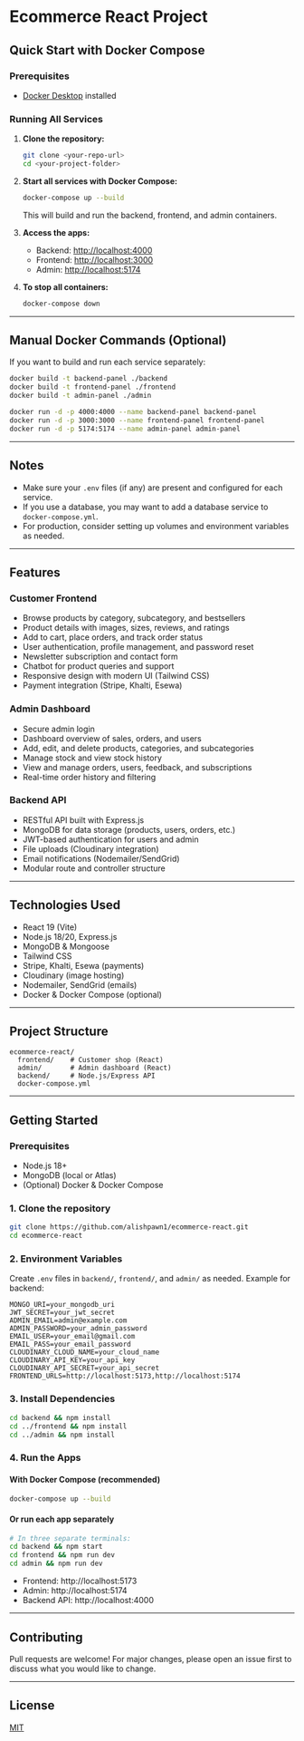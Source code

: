 # Ecommerce React Project

## Quick Start with Docker Compose

### Prerequisites
- [Docker Desktop](https://www.docker.com/products/docker-desktop/) installed

### Running All Services

1. **Clone the repository:**
   ```sh
   git clone <your-repo-url>
   cd <your-project-folder>
   ```

2. **Start all services with Docker Compose:**
   ```sh
   docker-compose up --build
   ```
   This will build and run the backend, frontend, and admin containers.

3. **Access the apps:**
   - Backend: [http://localhost:4000](http://localhost:4000)
   - Frontend: [http://localhost:3000](http://localhost:3000)
   - Admin: [http://localhost:5174](http://localhost:5174)

4. **To stop all containers:**
   ```sh
   docker-compose down
   ```

---

## Manual Docker Commands (Optional)

If you want to build and run each service separately:

```sh
docker build -t backend-panel ./backend
docker build -t frontend-panel ./frontend
docker build -t admin-panel ./admin

docker run -d -p 4000:4000 --name backend-panel backend-panel
docker run -d -p 3000:3000 --name frontend-panel frontend-panel
docker run -d -p 5174:5174 --name admin-panel admin-panel
```

---

## Notes
- Make sure your `.env` files (if any) are present and configured for each service.
- If you use a database, you may want to add a database service to `docker-compose.yml`.
- For production, consider setting up volumes and environment variables as needed.

---

## Features

### Customer Frontend
- Browse products by category, subcategory, and bestsellers
- Product details with images, sizes, reviews, and ratings
- Add to cart, place orders, and track order status
- User authentication, profile management, and password reset
- Newsletter subscription and contact form
- Chatbot for product queries and support
- Responsive design with modern UI (Tailwind CSS)
- Payment integration (Stripe, Khalti, Esewa)

### Admin Dashboard
- Secure admin login
- Dashboard overview of sales, orders, and users
- Add, edit, and delete products, categories, and subcategories
- Manage stock and view stock history
- View and manage orders, users, feedback, and subscriptions
- Real-time order history and filtering

### Backend API
- RESTful API built with Express.js
- MongoDB for data storage (products, users, orders, etc.)
- JWT-based authentication for users and admin
- File uploads (Cloudinary integration)
- Email notifications (Nodemailer/SendGrid)
- Modular route and controller structure

---

## Technologies Used
- React 19 (Vite)
- Node.js 18/20, Express.js
- MongoDB & Mongoose
- Tailwind CSS
- Stripe, Khalti, Esewa (payments)
- Cloudinary (image hosting)
- Nodemailer, SendGrid (emails)
- Docker & Docker Compose (optional)

---

## Project Structure

```
ecommerce-react/
  frontend/    # Customer shop (React)
  admin/       # Admin dashboard (React)
  backend/     # Node.js/Express API
  docker-compose.yml
```

---

## Getting Started

### Prerequisites
- Node.js 18+
- MongoDB (local or Atlas)
- (Optional) Docker & Docker Compose

### 1. Clone the repository
```bash
git clone https://github.com/alishpawn1/ecommerce-react.git
cd ecommerce-react
```

### 2. Environment Variables
Create `.env` files in `backend/`, `frontend/`, and `admin/` as needed. Example for backend:
```
MONGO_URI=your_mongodb_uri
JWT_SECRET=your_jwt_secret
ADMIN_EMAIL=admin@example.com
ADMIN_PASSWORD=your_admin_password
EMAIL_USER=your_email@gmail.com
EMAIL_PASS=your_email_password
CLOUDINARY_CLOUD_NAME=your_cloud_name
CLOUDINARY_API_KEY=your_api_key
CLOUDINARY_API_SECRET=your_api_secret
FRONTEND_URLS=http://localhost:5173,http://localhost:5174
```

### 3. Install Dependencies
```bash
cd backend && npm install
cd ../frontend && npm install
cd ../admin && npm install
```

### 4. Run the Apps
#### With Docker Compose (recommended)
```bash
docker-compose up --build
```

#### Or run each app separately
```bash
# In three separate terminals:
cd backend && npm start
cd frontend && npm run dev
cd admin && npm run dev
```

- Frontend: http://localhost:5173
- Admin: http://localhost:5174
- Backend API: http://localhost:4000

---

## Contributing
Pull requests are welcome! For major changes, please open an issue first to discuss what you would like to change.

---

## License
[MIT](LICENSE) 
